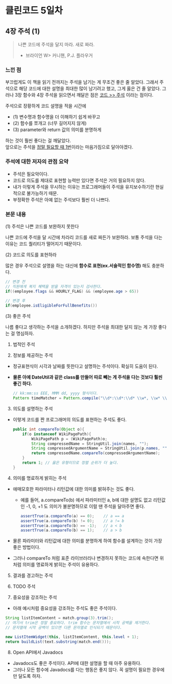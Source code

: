 # 클린코드 5일차

## 4장 주석 (1)

> 나쁜 코드에 주석을 달지 마라. 새로 짜라.
> - 브라이언 W> 커니핸, P.J. 플라우거

### 느낀 점
부끄럽게도 이 책을 읽기 전까지는 주석을 남기는 게 무조건 좋은 줄 알았다. 
그래서 주석으로 해당 코드에 대한 설명을 최대한 많이 남기려고 했고, 그게 옳은 건 줄 알았다. 
그러나 3장 함수와 4장 주석을 읽으면서 깨달은 점은 <u>코드 >> 주석</u> 이라는 점이다. 

주석으로 장황하게 코드 설명을 적을 시간에 
- (1) 변수명과 함수명을 더 이해하기 쉽게 바꾸고
- (2) 함수를 쪼개고 (너무 길어지지 않게) 
- (3) parameter와 return 값의 의미를 분명하게  

하는 것이 훨씬 좋다는 걸 깨달았다. <br/> 
앞으로는 주석을 <u>정말 필요할 때 1번</u>이라는 마음가짐으로 달아야겠다.

### 주석에 대한 저자의 관점 요약

- 주석은 필요악이다.
- 코드로 의도를 제대로 표현할 능력만 있다면 주석은 거의 필요하지 않다.
- 내가 이렇게 주석을 무시하는 이유는 프로그래머들이 주석을 유지보수하기란 현실적으로 불가능하기 때문.
- 부정확한 주석은 아예 없는 주석보다 훨씬 더 나쁘다.

### 본문 내용

(1) 주석은 나쁜 코드를 보완하지 못한다

나쁜 코드에 주석을 달 시간에 차라리 코드를 새로 짜든가 보완하라.
보통 주석을 다는 이유는 코드 퀄리티가 떨어지기 때문이다. 

(2) 코드로 의도를 표현하라

많은 경우 주석으로 설명을 하는 대신에 **함수로 표현(ex.서술적인 함수명)** 해도 충분하다.

```java
// 변경 전
// 직원에게 복지 혜택을 받을 자격이 있는지 검사한다.
if((employee.flags && HOURLY_FLAG) && (employee.age > 65))
    
// 변경 후    
if(employee.isEligibleForFullBenefits())
```

(3) 좋은 주석

나름 좋다고 생각하는 주석을 소개하겠다. 하지만 주석을 최대한 달지 않는 게 가장 좋다는 걸 명심하자.

1. 법적인 주석

2. 정보를 제공하는 주석
- 정규표현식이 시각과 날짜를 뜻한다고 설명하는 주석이다. 확실히 도움이 된다.
- **물론 아예 DateUtil과 같은 class를 만들어 따로 빼는 게 주석을 다는 것보다 훨씬 좋긴 하다.**

    ```java
    // kk:mm:ss EEE, MMM dd, yyyy 형식이다.
    Pattern timeMatcher = Pattern.compile("\\d*:\\d*:\\d* \\w*, \\w* \\d*, \\d*");
    ```
3. 의도를 설명하는 주석
- 이렇게 코드를 짠 프로그래머의 의도를 표현하는 주석도 좋다.
    ```java
    public int compareTo(Object o){
        if(o instanceof WikiPagePath){
            WikiPagePath p = (WikiPagePath)o;
            String compressedName = StringUtil.join(names, "");
            String compressedArgumentName = StringUtil.join(p.names, "");
            return compressedName.compareTo(compressedArgumentName);
        }
        return 1; // 옳은 유형이므로 정렬 순위가 더 높다.
    }
    ```

4. 의미를 명료하게 밝히는 주석
- 애매모호한 파라미터나 리턴값에 대한 의미를 밝혀주는 것도 좋다. 
  - 예를 들어, a.compareTo(b) 에서 파라미터인 a, b에 대한 설명도 없고 리턴값인 -1, 0, +1 도 의미가 불분명하므로 이럴 땐 주석을 달아주면 좋다.

    ```java
    assertTrue(a.compareTo(a) == 0);    // a == a
    assertTrue(a.compareTo(b) != 0);    // a != b
    assertTrue(a.compareTo(b) == -1);   // a < b 
    assertTrue(a.compareTo(b) == 1);    // a > b 
    ```

- 물론 파라미터와 리턴값에 대한 의미를 분명하게 하여 함수를 설계하는 것이 가장 좋은 방법이다.
- 그러나 compareTo 처럼 표준 라이브러리나 변경하지 못하는 코드에 속한다면 위처럼 의미를 명료하게 밝히는 주석이 유용하다. 

5. 결과를 경고하는 주석

6. TODO 주석

7. 중요성을 강조하는 주석

- 아래 예시처럼 중요성을 강조하는 주석도 좋은 주석이다.

```java
String listItemContent = match.group(3).trim();
// 여기서 trim은 정말 중요하다. trim 함수는 문자열에서 시작 공백을 제거한다.
// 문자열에 시작 공백이 있으면 다른 문자열로 인식되기 때문이다. 

new ListItemWidget(this, listItemContent, this.level + 1);
return buildList(text.substring(match.end()));
```

8. Open API에서 Javadocs

- Javadocs도 좋은 주석이다. API에 대한 설명을 할 때 아주 유용하다.
- 그러나 모든 함수에 Javadocs를 다는 행동은 좋지 않다. 꼭 설명이 필요한 경우에만 달도록 하자.
